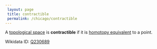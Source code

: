```yaml
---
 layout: page
 title: contractible
 permalink: /chicago/contractible
---
```

A [topological space](https://mathgloss.github.io/MathGloss/chicago/topological_space) is **contractible** if it is [homotopy equivalent](https://mathgloss.github.io/MathGloss/chicago/homotopy_equivalence_of_spaces) to a point.

Wikidata ID: [Q230689](https://www.wikidata.org/wiki/Q230689)